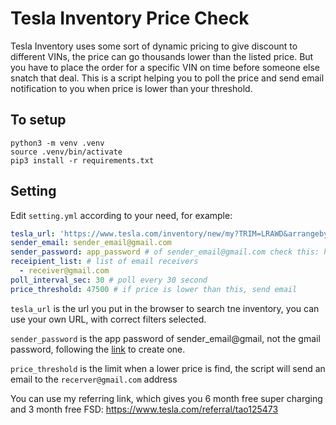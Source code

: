 # Tesla Inventory Price Check

Tesla Inventory uses some sort of dynamic pricing to give discount to different VINs, the price can go thousands lower than the listed price. But you have to place the order for a specific VIN on time before someone else snatch that deal. This is a script helping you to poll the price and send email notification to you when price is lower than your threshold.

## To setup

```
python3 -m venv .venv
source .venv/bin/activate
pip3 install -r requirements.txt
```

## Setting

Edit `setting.yml` according to your need, for example:

```yml
tesla_url: 'https://www.tesla.com/inventory/new/my?TRIM=LRAWD&arrangeby=plh&zip=08550&range=200&referral=tao125473'
sender_email: sender_email@gmail.com
sender_password: app_password # of sender_email@gmail.com check this: https://support.google.com/mail/answer/185833?hl=en
receipient_list: # list of email receivers
  - receiver@gmail.com
poll_interval_sec: 30 # poll every 30 second
price_threshold: 47500 # if price is lower than this, send email
```

`tesla_url` is the url you put in the browser to search tne inventory, you can use your own URL, with correct filters selected.

`sender_password` is the app password of sender_email@gmail, not the gmail password, following the [link](https://support.google.com/mail/answer/185833?hl=en) to create one.

`price_threshold` is the limit when a lower price is find, the script will send an email to the `recerver@gmail.com` address

You can use my referring link, which gives you 6 month free super charging and 3 month free FSD: https://www.tesla.com/referral/tao125473

